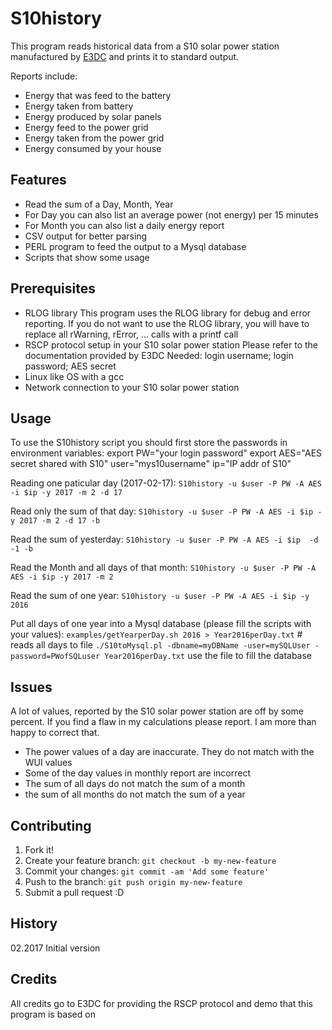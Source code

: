 # S10history

This program reads historical data from a S10 solar power station 
manufactured by [E3DC](http://www.e3dc.com) and prints it
to standard output.

Reports include:
* Energy that was feed to the battery
* Energy taken from battery
* Energy produced by solar panels
* Energy feed to the power grid
* Energy taken from the power grid
* Energy consumed by your house

## Features
* Read the sum of a Day, Month, Year
* For Day you can also list an average power (not energy) per 15 minutes
* For Month you can also list a daily energy report
* CSV output for better parsing
* PERL program to feed the output to a Mysql database
* Scripts that show some usage

## Prerequisites
* RLOG library
This program uses the RLOG library for debug and error reporting.
If you do not want to use the RLOG library, you will have to replace
all rWarning, rError, ... calls with a printf call
* RSCP protocol setup in your S10 solar power station
Please refer to the documentation provided by E3DC
Needed: login username; login password; AES secret
* Linux like OS with a gcc
* Network connection to your S10 solar power station

## Usage
To use the S10history script you should first store the passwords
in environment variables:
export PW="your login password"
export AES="AES secret shared with S10"
user="mys10username"
ip="IP addr of S10"

Reading one paticular day (2017-02-17):
`S10history -u $user -P PW -A AES -i $ip -y 2017 -m 2 -d 17`

Read only the sum of that day:
`S10history -u $user -P PW -A AES -i $ip -y 2017 -m 2 -d 17 -b`

Read the sum of yesterday:
`S10history -u $user -P PW -A AES -i $ip  -d -1 -b`

Read the Month and all days of that month:
`S10history -u $user -P PW -A AES -i $ip -y 2017 -m 2`

Read the sum of one year:
`S10history -u $user -P PW -A AES -i $ip -y 2016`

Put all days of one year into a Mysql database (please fill the scripts with your values):
`examples/getYearperDay.sh 2016 > Year2016perDay.txt` # reads all days to file
`./S10toMysql.pl -dbname=myDBName -user=mySQLUser -password=PWofSQLuser Year2016perDay.txt`
use the file to fill the database

## Issues
A lot of values, reported by the S10 solar power station are off by some percent.
If you find a flaw in my calculations please report. I am more than happy to correct that.
* The power values of a day are inaccurate. They do not match with the WUI values
* Some of the day values in monthly report are incorrect
* The sum of all days do not match the sum of a month
* the sum of all months do not match the sum of a year 

## Contributing

1. Fork it!
2. Create your feature branch: `git checkout -b my-new-feature`
3. Commit your changes: `git commit -am 'Add some feature'`
4. Push to the branch: `git push origin my-new-feature`
5. Submit a pull request :D

## History

02.2017 Initial version

## Credits

All credits go to E3DC for providing the RSCP protocol and demo that this program is based on

